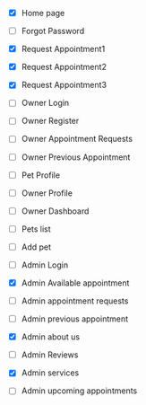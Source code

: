 - [x] Home page
- [ ] Forgot Password
- [x] Request Appointment1
- [x] Request Appointment2
- [x] Request Appointment3
- [ ] Owner Login
- [ ] Owner Register 
- [ ] Owner Appointment Requests
- [ ] Owner Previous Appointment 
- [ ] Pet Profile
- [ ] Owner Profile
- [ ] Owner Dashboard
- [ ] Pets list
- [ ] Add pet
- [ ] Admin Login
- [x] Admin Available appointment
- [ ] Admin appointment requests
- [ ] Admin previous appointment
- [x] Admin about us
- [ ] Admin Reviews
- [x] Admin services
- [ ] Admin upcoming appointments




